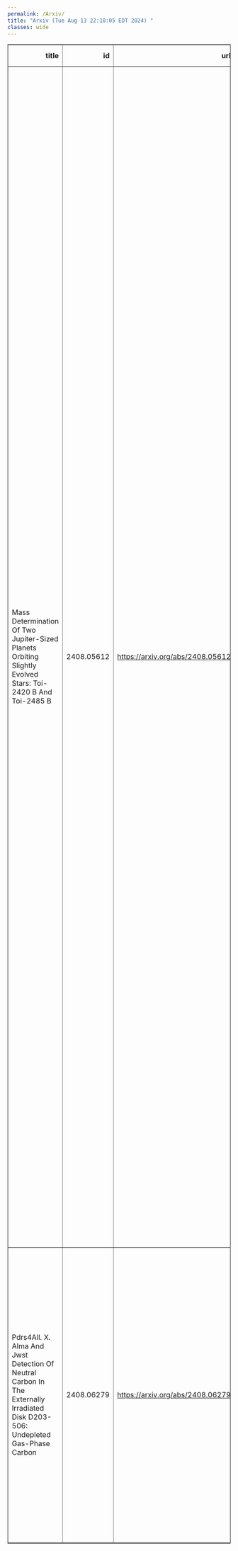 ```yaml
---
permalink: /Arxiv/
title: "Arxiv (Tue Aug 13 22:10:05 EDT 2024) "
classes: wide
---
```

<table border="1" class="dataframe">
  <thead>
    <tr style="text-align: right;">
      <th>title</th>
      <th>id</th>
      <th>url</th>
      <th>authors</th>
      <th>Local Authors</th>
    </tr>
  </thead>
  <tbody>
    <tr>
      <td>Mass Determination Of Two Jupiter-Sized Planets Orbiting Slightly   Evolved Stars: Toi-2420 B And Toi-2485 B</td>
      <td>2408.05612</td>
      <td><a href="https://arxiv.org/abs/2408.05612" target="_blank">https://arxiv.org/abs/2408.05612</a></td>
      <td>Ilaria Carleo, Oscar Barrágan, Carina M. Persson, Malcolm Fridlund, Kristine W. F. Lam, Sergio Messina, Davide Gandolfi, Alexis M. S. Smith, Marshall C. Johnson, William Cochran, Hannah L. M. Osborn, Rafael Brahm, David R. Ciardi, Karen A. Collins, Mark E. Everett, Steven Giacalone, Eike W. Guenther, Artie Hatzes, Coel Hellier, Jonathan Horner Petr Kabáth, Judith Korth, Phillip Macqueen, Thomas Masseron, Felipe Murgas, Grzegorz Nowak, Joseph E. Rodriguez, Cristilyn N. Watkins, Rob Wittenmyer, George Zhou, Carl Ziegler, Allyson Bieryla, Patricia T. Boyd, Catherine A. Clark, Courtney D. Dressing, Jason D. Eastman, Jan Eberhardt, Michael Endl, Nestor Espinoza, Michael Fausnaugh, Natalia M. Guerrero, Thomas Henning, Katharine Hesse, Melissa J. Hobson, Steve B. Howell, Andrés Jordán, David W. Latham, Michael B. Lund, Ismael Mireles, Norio Narita, Marcelo Tala Pinto, Teznie Pugh, Samuel N. Quinn, George Ricker, David R. Rodriguez, Felipe I. Rojas, Mark E. Rose, Alexander Rudat, Paula Sarkis, Arjun B. Savel, Martin Schlecker, Richard P. Schwarz, Sara Seager, Avi Shporer, Jeffrey C. Smith, Keivan G. Stassun, Chris Stockdale, Trifon Trifonov, Roland Vanderspek, Joshua N. Winn, Duncan Wright</td>
      <td>Marshall Johnson</td>
    </tr>
    <tr>
      <td>Pdrs4All. X. Alma And Jwst Detection Of Neutral Carbon In The Externally   Irradiated Disk D203-506: Undepleted Gas-Phase Carbon</td>
      <td>2408.06279</td>
      <td><a href="https://arxiv.org/abs/2408.06279" target="_blank">https://arxiv.org/abs/2408.06279</a></td>
      <td>Javier R. Goicoechea, J. Le Bourlot, J. H. Black, F. Alarcón, E. A. Bergin, O. Berné, E. Bron, A. Canin, E. Chapillon, R. Chown, E. Dartois, M. Gerin, E. Habart, T. J. Haworth, C. Joblin, O. Kannavou, F. Le Petit, T. Onaka, E. Peeters, J. Pety, E. Roueff, A. Sidhu, I. Schroetter, B. Tabone, A. G. G. M. Tielens, B. Trahin, D. Van De Putte, S. Vicente, M. Zannese</td>
      <td>Ryan Chown</td>
    </tr>
  </tbody>
</table>